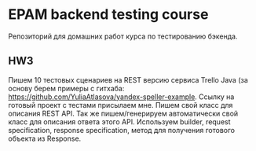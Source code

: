 # EPAM backend testing course
Репозиторий для домашних работ курса по тестированию бэкенда.

## HW3
Пишем 10 тестовых сценариев на REST версию сервиса Trello Java (за основу 
берем примеры с гитхаба: https://github.com/YuliaAtlasova/yandex-speller-example.
Ссылку на готовый проект с тестами присылаем мне.
Пишем свой класс для описания REST API. Так же пишем/генерируем автоматически
свой класс для описания ответа этого API. Используем builder, request specification, 
response specification, метод для получения готового объекта из Response.